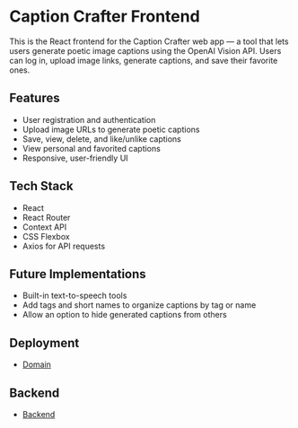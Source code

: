 # Caption Crafter Frontend

This is the React frontend for the Caption Crafter web app — a tool that lets users generate poetic image captions using the OpenAI Vision API. Users can log in, upload image links, generate captions, and save their favorite ones.

## Features

- User registration and authentication
- Upload image URLs to generate poetic captions
- Save, view, delete, and like/unlike captions
- View personal and favorited captions
- Responsive, user-friendly UI

## Tech Stack

- React
- React Router
- Context API
- CSS Flexbox
- Axios for API requests

## Future Implementations

- Built-in text-to-speech tools
- Add tags and short names to organize captions by tag or name
- Allow an option to hide generated captions from others

## Deployment

- [Domain](https://www.caption-crafter.crabdance.com/)

## Backend

- [Backend](https://github.com/samausmith/caption_crafter_be.git)
